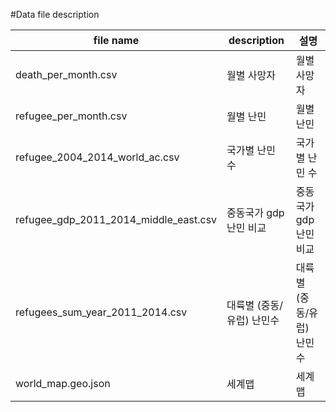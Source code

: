 #Data file description

| file name | description | 설명|
|--------|--------|--------|
|death_per_month.csv|월별 사망자|월별 사망자|
|refugee_per_month.csv|월별 난민|월별 난민|
|refugee_2004_2014_world_ac.csv|국가별 난민 수|국가별 난민 수|
|refugee_gdp_2011_2014_middle_east.csv|중동국가 gdp 난민 비교|중동국가 gdp 난민 비교|
|refugees_sum_year_2011_2014.csv|대륙별 (중동/유럽) 난민수|대륙별 (중동/유럽) 난민수|
|world_map.geo.json|세계맵|세계맵|

